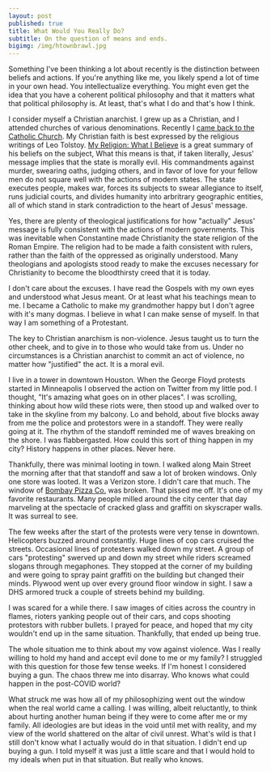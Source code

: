 ```yaml
---
layout: post
published: true
title: What Would You Really Do?
subtitle: On the question of means and ends.
bigimg: /img/htownbrawl.jpg
---
```


Something I've been thinking a lot about recently is the distinction between beliefs and actions. If you're anything like me, you likely spend a lot of time in your own head. You intellectualize everything. You might even get the idea that you have a coherent political philosophy and that it matters what that political philosophy is. At least, that's what I do and that's how I think.

I consider myself a Christian anarchist. I grew up as a Christian, and I attended churches of various denominations. Recently I [came back to the Catholic Church](http://davidavalerio.com/2020-01-02-back-to-church/). My Christian faith is best expressed by the religious writings of Leo Tolstoy. [My Religion: What I Believe](https://bookshop.org/books/my-religion-what-i-believe-9781907355233/9781907355233) is a great summary of his beliefs on the subject,  What this means is that, if taken literally, Jesus' message implies that the state is morally evil. His commandments against murder, swearing oaths, judging others, and in favor of love for your fellow men do not square well with the actions of modern states. The state executes people, makes war, forces its subjects to swear allegiance to itself, runs judicial courts, and divides humanity into arbritrary geographic entities, all of which stand in stark contradiction to the heart of Jesus' message.

Yes, there are plenty of theological justifications for how "actually" Jesus' message is fully consistent with the actions of modern governments. This was inevitable when Constantine made Christianity the state religion of the Roman Empire. The religion had to be made a faith consistent with rulers, rather than the faith of the oppressed as originally understood. Many theologians and apologists stood ready to make the excuses necessary for Christianity to become the bloodthirsty creed that it is today.

I don't care about the excuses. I have read the Gospels with my own eyes and understood what Jesus meant. Or at least what his teachings mean to me. I became a Catholic to make my grandmother happy but I don't agree with it's many dogmas. I believe in what I can make sense of myself. In that way I am something of a Protestant.

The key to Christian anarchism is non-violence. Jesus taught us to turn the other cheek, and to give in to those who would take from us. Under no circumstances is a Christian anarchist to commit an act of violence, no matter how "justified" the act. It is a moral evil.

I live in a tower in downtown Houston. When the George Floyd protests started in Minneapolis I observed the action on Twitter from my little pod. I thought, "It's amazing what goes on in other places". I was scrolling, thinking about how wild these riots were, then stood up and walked over to take in the skyline from my balcony. Lo and behold, about five blocks away from me the police and protestors were in a standoff. They were really going at it. The rhythm of the standoff reminded me of waves breaking on the shore. I was flabbergasted. How could this sort of thing happen in my city? History happens in other places. Never here.

Thankfully, there was minimal looting in town. I walked along Main Street the morning after that that standoff and saw a lot of broken windows. Only one store was looted. It was a Verizon store. I didn't care that much. The window of [Bombay Pizza Co.](https://goo.gl/maps/L53CekmCDXhjQqzt8) was broken. That pissed me off. It's one of my favorite restaurants. Many people milled around the city center that day marveling at the spectacle of cracked glass and graffiti on skyscraper walls. It was surreal to see.

The few weeks after the start of the protests were very tense in downtown. Helicopters buzzed around constantly. Huge lines of cop cars cruised the streets. Occasional lines of protesters walked down my street. A group of  cars "protesting" swerved up and down my street while riders screamed slogans through megaphones. They stopped at the corner of my building and were going to spray paint graffiti on the building but changed their minds. Plywood went up over every ground floor window in sight. I saw a DHS armored truck a couple of streets behind my building.

I was scared for a while there. I saw images of cities across the country in flames, rioters yanking people out of their cars, and cops shooting protestors with rubber bullets. I prayed for peace, and hoped that my city wouldn't end up in the same situation. Thankfully, that ended up being true. 

The whole situation me to think about my vow against violence. Was I really willing to hold my hand and accept evil done to me or my family? I struggled with this question for those few tense weeks. If I'm honest I considered buying a gun. The chaos threw me into disarray. Who knows what could happen in the post-COVID world?

What struck me was how all of my philosophizing went out the window when the real world came a calling. I was willing, albeit reluctantly, to think about hurting another human being if they were to come after me or my family. All ideologies are but ideas in the void until met with reality, and my view of the world shattered on the altar of civil unrest. What's wild is that I still don't know what I actually would do in that situation. I didn't end up buying a gun. I told myself it was just a little scare and that I would hold to my ideals when put in that situation. But really who knows.
